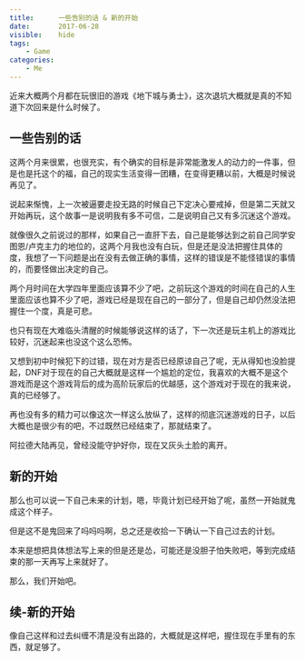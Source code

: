 ```yaml
---
title:      一些告别的话 & 新的开始
date:       2017-06-28
visible:    hide
tags:
    - Game
categories:
    - Me
---
```


近来大概两个月都在玩很旧的游戏《地下城与勇士》，这次退坑大概就是真的不知道下次回来是什么时候了。


## 一些告别的话

这两个月来很累，也很充实，有个确实的目标是非常能激发人的动力的一件事，但是也是托这个的福，自己的现实生活变得一团糟，在变得更糟以前，大概是时候说再见了。

说起来惭愧，上一次被逼要走投无路的时候自己下定决心要戒掉，但是第二天就又开始再玩，这个故事一是说明我有多不可信，二是说明自己又有多沉迷这个游戏。

<!--more-->

就像很久之前说过的那样，如果自己一直肝下去，自己是能够达到之前自己同学安图恩/卢克主力的地位的，这两个月我也没有白玩，但是还是没法把握住具体的度，我想了一下问题是出在没有去做正确的事情，这样的错误是不能怪错误的事情的，而要怪做出决定的自己。

两个月时间在大学四年里面应该算不少了吧，之前玩这个游戏的时间在自己的人生里面应该也算不少了吧，游戏已经是现在自己的一部分了，但是自己却仍然没法把握住一个度，真是可悲。

也只有现在大难临头清醒的时候能够说这样的话了，下一次还是玩主机上的游戏比较好，沉迷起来也没这个这么恐怖。

又想到初中时候犯下的过错，现在对方是否已经原谅自己了呢，无从得知也没脸提起，DNF对于现在的自己大概就是这样一个尴尬的定位，我喜欢的大概不是这个游戏而是这个游戏背后的成为高阶玩家后的优越感，这个游戏对于现在的我来说，真的已经够了。

再也没有多的精力可以像这次一样这么放纵了，这样的彻底沉迷游戏的日子，以后大概也是很少有的吧，不过既然已经结束了，那就结束了。

阿拉德大陆再见，曾经没能守护好你，现在又灰头土脸的离开。

## 新的开始

那么也可以说一下自己未来的计划，嗯，毕竟计划已经开始了呢，虽然一开始就鬼成这个样子。

但是这不是鬼回来了吗吗吗啊，总之还是收拾一下确认一下自己过去的计划。

本来是想把具体想法写上来的但是还是怂，可能还是没胆子怕失败吧，等到完成结束的那一天再写上来就好了。

那么，我们开始吧。

## 续-新的开始

像自己这样和过去纠缠不清是没有出路的，大概就是这样吧，握住现在手里有的东西，就足够了。